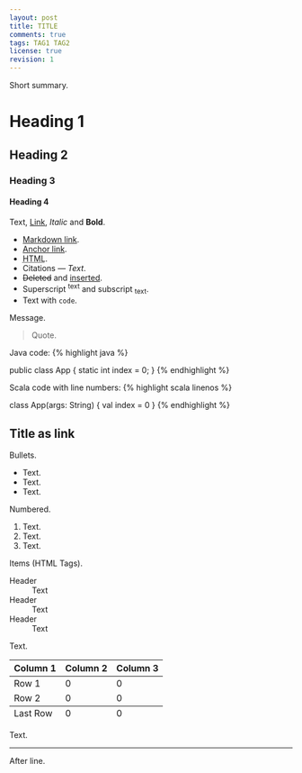```yaml
---
layout: post
title: TITLE
comments: true
tags: TAG1 TAG2
license: true
revision: 1
---
```


<div class="message">
  Short summary.
</div>

# Heading 1

## Heading 2

### Heading 3

#### Heading 4



Text, <a href="#">Link</a>, *Italic* and **Bold**.

- [Markdown link](http://www.google.com).
- [Anchor link](#title-as-link).
- <abbr title="HyperText Markup Langage">HTML</abbr>.
- Citations <cite>&mdash; Text</cite>.
- <del>Deleted</del> and <ins>inserted</ins>.
- Superscript <sup>text</sup> and subscript <sub>text</sub>.
- Text with `code`.

<div class="message">
  Message.
</div>

> Quote.

Java code:
{% highlight java %}

public class App {
  static int index = 0;
}
{% endhighlight %}

Scala code with line numbers:
{% highlight scala linenos %}

class App(args: String) {
  val index = 0
}
{% endhighlight %}


## Title as link

Bullets.

* Text.
* Text.
* Text.

Numbered.

1. Text.
2. Text.
3. Text.

Items (HTML Tags).

<dl>
  <dt>Header</dt>
  <dd>Text</dd>

  <dt>Header</dt>
  <dd>Text</dd>

  <dt>Header</dt>
  <dd>Text</dd>


</dl>

Text.

<table>
  <thead>
    <tr>
      <th>Column 1</th>
      <th>Column 2</th>
      <th>Column 3</th>
    </tr>
  </thead>
  <tfoot>
    <tr>
      <td>Last Row</td>
      <td>0</td>
      <td>0</td>
    </tr>
  </tfoot>
  <tbody>
    <tr>
      <td>Row 1</td>
      <td>0</td>
      <td>0</td>
    </tr>
    <tr>
      <td>Row 2</td>
      <td>0</td>
      <td>0</td>
    </tr>
  </tbody>
</table>

Text.

-----

After line.
